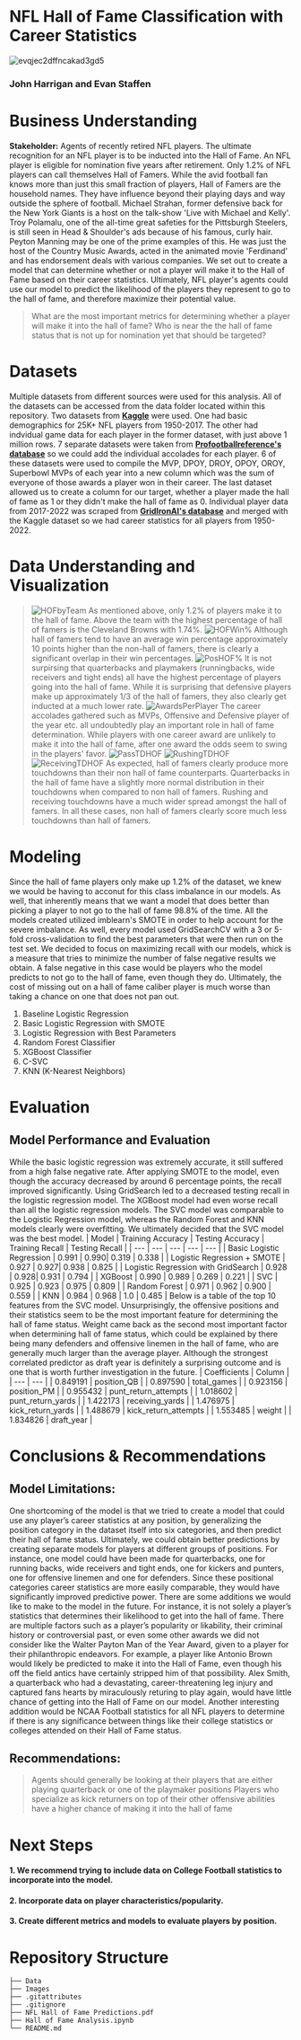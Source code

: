 # NFL Hall of Fame Classification with Career Statistics
![evqjec2dffncakad3gd5](https://user-images.githubusercontent.com/113449546/202634037-de293f0a-1ccf-468f-83ed-c08f41e4a0f0.jpg)
### John Harrigan and Evan Staffen
# Business Understanding
**Stakeholder:** Agents of recently retired NFL players.
The ultimate recognition for an NFL player is to be inducted into the Hall of Fame. An NFL player is eligible for nomination five years after retirement. Only 1.2% of NFL players can call themselves Hall of Famers. While the avid football fan knows more than just this small fraction of players, Hall of Famers are the household names. They have influence beyond their playing days and way outside the sphere of football.
Michael Strahan, former defensive back for the New York Giants is a host on the talk-show 'Live with Michael and Kelly'. Troy Polamalu, one of the all-time great safeties for the Pittsburgh Steelers, is still seen in Head & Shoulder's ads because of his famous, curly hair. Peyton Manning may be one of the prime examples of this. He was just the host of the Country Music Awards, acted in the animated movie 'Ferdinand' and has endorsement deals with various companies.
We set out to create a model that can determine whether or not a player will make it to the Hall of Fame based on their career statistics. Ultimately, NFL player's agents could use our model to predict the likelihood of the players they represent to go to the hall of fame, and therefore maximize their potential value.
> What are the most important metrics for determining whether a player will make it into the hall of fame?
> Who is near the the hall of fame status that is not up for nomination yet that should be targeted?
# Datasets
Multiple datasets from different sources were used for this analysis. All of the datasets can be accessed from the data folder located within this repository.
Two datasets from __[Kaggle](https://www.kaggle.com/datasets/zynicide/nfl-football-player-stats)__ were used. One had basic demographics for 25K+ NFL players from 1950-2017. The other had indvidual game data for each player in the former dataset, with just above 1 million rows.
7 separate datasets were taken from __[Profootballreference's database](https://www.pro-football-reference.com/)__ so we could add the individual accolades for each player. 6 of these datasets were used to compile the MVP, DPOY, DROY, OPOY, OROY, Superbowl MVPs of each year into a new column which was the sum of everyone of those awards a player won in their career. The last dataset allowed us to create a column for our target, whether a player made the hall of fame as 1 or they didn't make the hall of fame as 0.
Individual player data from 2017-2022 was scraped from __[GridIronAI's database](https://gridironai.com/football/)__ and merged with the Kaggle dataset so we had career statistics for all players from 1950-2022.
# Data Understanding and Visualization
> ![HOFbyTeam](https://user-images.githubusercontent.com/113449546/202628147-2ce3b61f-e509-4a7b-91d7-07cd54e8264d.png)
As mentioned above, only 1.2% of players make it to the hall of fame. Above the team with the highest percentage of hall of famers is the Cleveland Browns with 1.74%.
> ![HOFWin%](https://user-images.githubusercontent.com/113449546/202628174-e306f2aa-aaea-4f13-a076-0cac885017d3.png)
Although hall of famers tend to have an average win percentage approximately 10 points higher than the non-hall of famers, there is clearly a significant overlap in their win percentages.
> ![PosHOF%](https://user-images.githubusercontent.com/113449546/202628093-9a14acf4-e766-4767-8bb5-c30a7ebc54fd.png)
It is not surpirsing that quarterbacks and playmakers (runningbacks, wide receivers and tight ends) all have the highest percentage of players going into the hall of fame. While it is surprising that defensive players make up approximately 1/3 of the hall of famers, they also clearly get inducted at a much lower rate.
> ![AwardsPerPlayer](https://user-images.githubusercontent.com/113449546/202628228-204a3cd3-42a0-46fa-b2c3-3de90052a66b.png)
The career accolades gathered such as MVPs, Offensive and Defensive player of the year etc. all undoubtedly play an important role in hall of fame determination. While players with one career award are unlikely to make it into the hall of fame, after one award the odds seem to swing in the players' favor.
> ![PassTDHOF](https://user-images.githubusercontent.com/113449546/202737279-a8702cf3-aa43-4500-b9a6-a769f5486513.png)
> ![RushingTDHOF](https://user-images.githubusercontent.com/113449546/202737384-124185ae-bc5a-4294-a31d-c92eab5237c5.png)
> ![ReceivingTDHOF](https://user-images.githubusercontent.com/113449546/202737320-1ff359f6-d27d-4269-ba35-95eaa8ac509a.png)
As expected, hall of famers clearly produce more touchdowns than their non hall of fame counterparts. Quarterbacks in the hall of fame have a slightly more normal distribution in their touchdowns when compared to non hall of famers. Rushing and receiving touchdowns have a much wider spread amongst the hall of famers. In all these cases, non hall of famers clearly score much less touchdowns than hall of famers.
# Modeling
Since the hall of fame players only make up 1.2% of the dataset, we knew we would be having to acconut for this class imbalance in our models. As well, that inherently means that we want a model that does better than picking a player to not go to the hall of fame 98.8% of the time. All the models created utilized imblearn's SMOTE in order to help account for the severe imbalance. As well, every model used GridSearchCV with a 3 or 5-fold cross-validation to find the best parameters that were then run on the test set.
We decided to focus on maximizing recall with our models, whick is a measure that tries to minimize the number of false negative results we obtain. A false negative in this case would be players who the model predicts to not go to the hall of fame, even though they do. Ultimately, the cost of missing out on a hall of fame caliber player is much worse than taking a chance on one that does not pan out.
1. Baseline Logistic Regression
2. Basic Logistic Regression with SMOTE
3. Logistic Regression with Best Parameters
4. Random Forest Classifier
5. XGBoost Classifier
6. C-SVC
7. KNN (K-Nearest Neighbors)
# Evaluation
## Model Performance and Evaluation
While the basic logistic regression was extremely accurate, it still suffered from a high false negative rate. After applying SMOTE to the model, even though the accuracy decreased by around 6 percentage points, the recall improved significantly. Using GridSearch led to a decreased testing recall in the logistic regression model. The XGBoost model had even worse recall than all the logistic regression models. The SVC model was comparable to the Logistic Regression model, whereas the Random Forest and KNN models clearly were overfitting. We ultimately decided that the SVC model was the best model.
| Model | Training Accuracy | Testing Accuracy | Training Recall | Testing Recall |
| --- | --- | --- | --- | --- |
| Basic Logistic Regression | 0.991 | 0.990| 0.319 | 0.338 |
| Logistic Regression + SMOTE | 0.927 | 0.927| 0.938 | 0.825 |
| Logistic Regression with GridSearch | 0.928 | 0.928| 0.931 | 0.794 |
| XGBoost | 0.990 | 0.989 | 0.269 | 0.221 |
| SVC | 0.925 | 0.923 | 0.975 | 0.809 |
| Random Forest | 0.971 | 0.962 | 0.900 | 0.559 |
| KNN | 0.984 | 0.968 | 1.0 | 0.485 |
Below is a table of the top 10 features from the SVC model. Unsurprisingly, the offensive positions and their statistics seem to be the most important feature for determining the hall of fame status. Weight came back as the second most important factor when determining hall of fame status, which could be explained by there being many defenders and offensive linemen in the hall of fame, who are generally much larger than the average player. Although the strongest correlated predictor as draft year is definitely a surprising outcome and is one that is worth further investigation in the future.
| Coefficients | Column |
| --- | --- |
| 0.849191	| position_QB |
| 0.897590 | total_games |
| 0.923156 | position_PM |
| 0.955432 | punt_return_attempts |
| 1.018602 | punt_return_yards |
| 1.422173 | receiving_yards |
| 1.476975 | kick_return_yards |
| 1.488679 | kick_return_attempts |
| 1.553485 | weight |
| 1.834826 | draft_year |
# Conclusions & Recommendations
## Model Limitations:
One shortcoming of the model is that we tried to create a model that could use any player’s career statistics at any position, by generalizing the position category in the dataset itself into six categories, and then predict their hall of fame status. Ultimately, we could obtain better predictions by creating separate models for players at different groups of positions. For instance, one model could have been made for quarterbacks, one for running backs, wide receivers and tight ends, one for kickers and punters, one for offensive linemen and one for defenders. Since these positional categories career statistics are more easily comparable, they would have significantly improved predictive power.
There are some additions we would like to make to the model in the future. For instance, it is not solely a player’s statistics that determines their likelihood to get into the hall of fame. There are multiple factors such as a player’s popularity or likability, their criminal history or controversial past, or even some other awards we did not consider like the Walter Payton Man of the Year Award, given to a player for their philanthropic endeavors. For example, a player like Antonio Brown would likely be predicted to make it into the Hall of Fame, even though his off the field antics have certainly stripped him of that possibility. Alex Smith, a quarterback who had a devastating, career-threatening leg injury and captured fans hearts by miraculously returing to play again, would have little chance of getting into the Hall of Fame on our model. Another interesting addition would be NCAA Football statistics for all NFL players to determine if there is any significance between things like their college statistics or colleges attended on their Hall of Fame status.
## Recommendations:
> Agents should generally be looking at their players that are either playing quarterback or one of the playmaker positions
> Players who specialize as kick returners on top of their other offensive abilities have a higher chance of making it into the hall of fame
# Next Steps
#### 1. We recommend trying to include data on College Football statistics to incorporate into the model.
#### 2. Incorporate data on player characteristics/popularity.
#### 3. Create different metrics and models to evaluate players by position.
# Repository Structure
    ├── Data
    ├── Images
    ├── .gitattributes
    ├── .gitignore
    ├── NFL Hall of Fame Predictions.pdf
    ├── Hall of Fame Analysis.ipynb
    └── README.md
